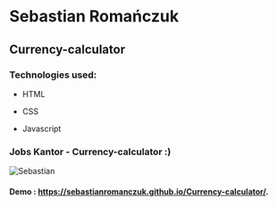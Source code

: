 # Sebastian Romańczuk

## Currency-calculator

### Technologies used:

- HTML

- CSS

- Javascript

### Jobs Kantor - Currency-calculator :)
![Sebastian](https://i.postimg.cc/jq3LX5bM/Strona.png)

#### Demo : https://sebastianromanczuk.github.io/Currency-calculator/.
